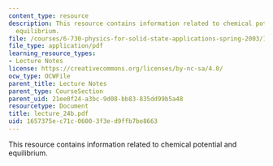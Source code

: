 ```yaml
---
content_type: resource
description: This resource contains information related to chemical potential and
  equilibrium.
file: /courses/6-730-physics-for-solid-state-applications-spring-2003/1657375ec71c06003f3ed9ffb7be8663_lecture_24b.pdf
file_type: application/pdf
learning_resource_types:
- Lecture Notes
license: https://creativecommons.org/licenses/by-nc-sa/4.0/
ocw_type: OCWFile
parent_title: Lecture Notes
parent_type: CourseSection
parent_uid: 21ee0f24-a3bc-9d08-bb83-835dd99b5a48
resourcetype: Document
title: lecture_24b.pdf
uid: 1657375e-c71c-0600-3f3e-d9ffb7be8663
---
```

This resource contains information related to chemical potential and equilibrium.